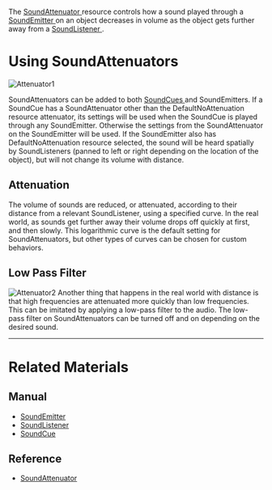 The [ SoundAttenuator ](https://github.com/ZilchEngine/ZilchDocs/blob/master/code_reference/class_reference/soundattenuator.markdown) resource controls how a sound played through a [SoundEmitter ](https://github.com/ZilchEngine/ZilchDocs/blob/master/zero_editor_documentation/zeromanual/audio/soundemitter.markdown) on an object decreases in volume as the object gets further away from a  [SoundListener ](https://github.com/ZilchEngine/ZilchDocs/blob/master/zero_editor_documentation/zeromanual/audio/soundlistener.markdown). 

 # Using SoundAttenuators 


![Attenuator1](https://media.githubusercontent.com/media/ZilchEngine/ZilchFiles/master/doc_files/3057.png)


SoundAttenuators can be added to both [SoundCues ](https://github.com/ZilchEngine/ZilchDocs/blob/master/zero_editor_documentation/zeromanual/audio/soundcue.markdown) and SoundEmitters. If a SoundCue has a SoundAttenuator other than the DefaultNoAttenuation resource attenuator, its settings will be used when the SoundCue is played through any SoundEmitter. Otherwise the settings from the SoundAttenuator on the SoundEmitter will be used. If the SoundEmitter also has DefaultNoAttenuation resource selected, the sound will be heard spatially by SoundListeners (panned to left or right depending on the location of the object), but will not change its volume with distance.

 ## Attenuation

The volume of sounds are reduced, or attenuated, according to their distance from a relevant SoundListener, using a specified curve. In the real world, as sounds get further away their volume drops off quickly at first, and then slowly. This logarithmic curve is the default setting for SoundAttenuators, but other types of curves can be chosen for custom behaviors.

 ## Low Pass Filter



![Attenuator2](https://media.githubusercontent.com/media/ZilchEngine/ZilchFiles/master/doc_files/3059.png) Another thing that happens in the real world with distance is that high frequencies are attenuated more quickly than low frequencies. This can be imitated by applying a low-pass filter to the audio. The low-pass filter on SoundAttenuators can be turned off and on depending on the desired sound.


---
 # Related Materials

 ## Manual

- [SoundEmitter ](https://github.com/ZilchEngine/ZilchDocs/blob/master/zero_editor_documentation/zeromanual/audio/soundemitter.markdown)
- [SoundListener ](https://github.com/ZilchEngine/ZilchDocs/blob/master/zero_editor_documentation/zeromanual/audio/soundlistener.markdown)
- [SoundCue ](https://github.com/ZilchEngine/ZilchDocs/blob/master/zero_editor_documentation/zeromanual/audio/soundcue.markdown)

 ## Reference

- [ SoundAttenuator ](https://github.com/ZilchEngine/ZilchDocs/blob/master/code_reference/class_reference/soundattenuator.markdown) 

 